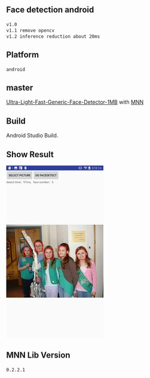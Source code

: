 ## Face detection android
    v1.0
    v1.1 remove opencv
	v1.2 inference reduction about 20ms
## Platform 
    android
## master
[Ultra-Light-Fast-Generic-Face-Detector-1MB](https://github.com/Linzaer/Ultra-Light-Fast-Generic-Face-Detector-1MB) with [MNN](https://github.com/alibaba/MNN)

## Build
Android Studio Build.

## Show Result
![](res_img/result.jpg)

## MNN Lib Version 
    0.2.2.1
